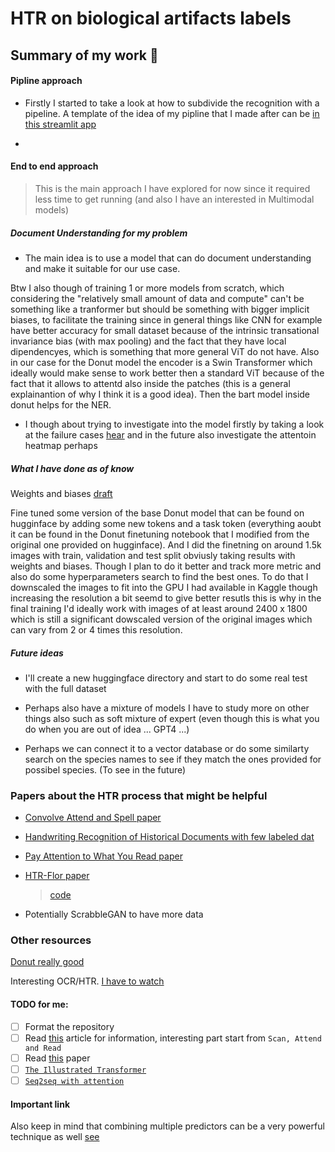 # HTR on biological artifacts labels

## Summary of my work 📝

#### Pipline approach

- Firstly I started to take a look at how to subdivide the recognition with a pipeline. A template of the idea of my pipline that I made after can be [in this streamlit app](streamlit_test/herbarium.py)

-

#### End to end approach
> This is the main approach I have explored for now since it required less time to get running (and also I have an interested in Multimodal models)

##### Document Understanding for my problem

- The main idea is to use a model that can do document understanding and make it suitable for our use case.

Btw I also though of training 1 or more models from scratch, which considering the "relatively small amount of data and compute" can't be something like a tranformer but should be something with bigger implicit biases, to facilitate the training since in general things like CNN for example have better accuracy for small dataset because of the intrinsic transational invariance bias  (with max pooling) and the fact that they have local dipendencyes, which is something that more general ViT do not have. Also in our case for the Donut model the encoder is a Swin Transformer which ideally would make sense to work better then a standard ViT because of the fact that it allows to attentd also inside the patches (this is a general explainantion of why I think it is a good idea). Then the bart model inside donut helps for the NER.

- I though about trying to investigate into the model firstly by taking a look at the failure cases [hear](link) and in the future also investigate the attentoin heatmap perhaps

##### What I have done as of know

Weights and biases [draft](https://api.wandb.ai/links/jac-zac/3uf34i1s)

Fine tuned some version of the base Donut model that can be found on hugginface by adding some new tokens and a task token (everything aoubt it can be found in the Donut finetuning notebook that I modified from the original one provided on hugginface). And I did the finetning on around 1.5k images with train, validation and test split obviusly taking results with weights and biases. Though I plan to do it better and track more metric and also do some hyperparameters search to find the best ones. To do that I downscaled the images to fit into the GPU I had available in Kaggle though increasing the resolution a bit seemd to give better resutls this is why in the final training I'd ideally work with images of at least around 2400 x 1800 which is still a significant dowscaled version of the original images which can vary from 2 or 4 times this resolution.

##### Future ideas

- I'll create a new huggingface directory and start to do some real test with the full dataset

- Perhaps also have a mixture of models I have to study more on other things also such as soft mixture of expert (even though this is what you do when you are out of idea ... GPT4 ...)

- Perhaps we can connect it to a vector database or do some similarty search on the species names to see if they match the ones provided for possibel species. (To see in the future)

### Papers about the HTR process that might be helpful

- [Convolve Attend and Spell paper](https://priba.github.io/assets/publi/conf/2018_GCPR_LKang.pdf)

- [Handwriting Recognition of Historical Documents with few labeled dat](https://arxiv.org/pdf/1811.07768v1.pdf)

- [Pay Attention to What You Read paper](https://arxiv.org/abs/2005.13044)

- [HTR-Flor paper](https://ieeexplore.ieee.org/document/9266005)

    > [code](https://github.com/0x454447415244/HandwritingRecognitionSystem)

- Potentially ScrabbleGAN to have more data


### Other resources

[Donut really good](https://huggingface.co/docs/transformers/main/en/model_doc/donut)

Interesting OCR/HTR. [I have to watch](https://www.youtube.com/watch?v=8VLkaf_hGdQ)


#### TODO for me:

- [ ] Format the repository
- [ ] Read [this](https://nanonets.com/blog/handwritten-character-recognition/) article for information, interesting part start from `Scan, Attend and Read`
- [ ] Read [this](https://paperswithcode.com/task/handwriting-recognition) paper
- [ ] [`The Illustrated Transformer`](https://jalammar.github.io/illustrated-transformer/)
- [ ] [`Seq2seq with attention`](https://jalammar.github.io/visualizing-neural-machine-translation-mechanics-of-seq2seq-models-with-attention/)

#### Important link

Also keep in mind that combining multiple predictors can be a very powerful technique as well [see](https://dl.gi.de/handle/20.500.12116/16993)

